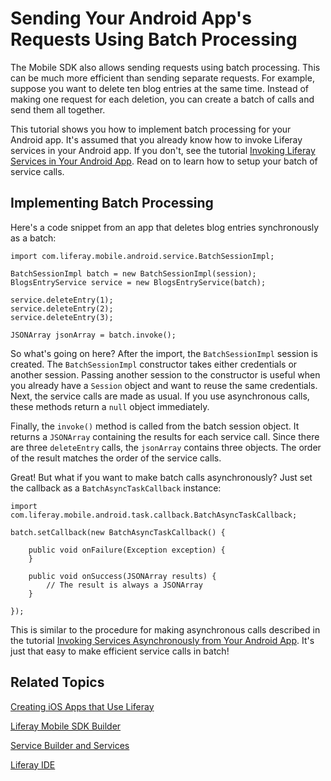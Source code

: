 # Sending Your Android App's Requests Using Batch Processing [](id=sending-your-android-apps-requests-using-batch-processing)

The Mobile SDK also allows sending requests using batch processing. This can be
much more efficient than sending separate requests. For example, suppose you 
want to delete ten blog entries at the same time. Instead of making one request 
for each deletion, you can create a batch of calls and send them all together. 

This tutorial shows you how to implement batch processing for your Android app.
It's assumed that you already know how to invoke Liferay services in your
Android app. If you don't, see the tutorial
[Invoking Liferay Services in Your Android App](/develop/tutorials/-/knowledge_base/invoking-liferay-services-android).
Read on to learn how to setup your batch of service calls. 

## Implementing Batch Processing 

Here's a code snippet from an app that deletes blog entries synchronously as a
batch: 

    import com.liferay.mobile.android.service.BatchSessionImpl;

    BatchSessionImpl batch = new BatchSessionImpl(session);
    BlogsEntryService service = new BlogsEntryService(batch);

    service.deleteEntry(1);
    service.deleteEntry(2);
    service.deleteEntry(3);

    JSONArray jsonArray = batch.invoke();

So what's going on here? After the import, the `BatchSessionImpl` session is 
created. The `BatchSessionImpl` constructor takes either credentials or another 
session. Passing another session to the constructor is useful when you 
already have a `Session` object and want to reuse the same credentials. Next, 
the service calls are made as usual. If you use asynchronous calls, these 
methods return a `null` object immediately. 

Finally, the `invoke()` method is called from the batch session object. It
returns a `JSONArray` containing the results for each service call. Since there
are three `deleteEntry` calls, the `jsonArray` contains three objects. The order
of the result matches the order of the service calls. 

Great! But what if you want to make batch calls asynchronously? Just set the 
callback as a `BatchAsyncTaskCallback` instance: 

    import com.liferay.mobile.android.task.callback.BatchAsyncTaskCallback;

    batch.setCallback(new BatchAsyncTaskCallback() {

        public void onFailure(Exception exception) {
        }

        public void onSuccess(JSONArray results) {
            // The result is always a JSONArray 
        }

    });

This is similar to the procedure for making asynchronous calls described in the 
tutorial [Invoking Services Asynchronously from Your Android App](/develop/tutorials/-/knowledge_base/invoking-services-asynchronously-android). 
It's just that easy to make efficient service calls in batch! 

## Related Topics 

[Creating iOS Apps that Use Liferay](/develop/tutorials/-/knowledge_base/creating-ios-apps-that-use-liferay)

[Liferay Mobile SDK Builder](/develop/tutorials/-/knowledge_base/liferay-mobile-sdk-builder)

[Service Builder and Services](/develop/tutorials/-/knowledge_base/service-builder)

[Liferay IDE](/develop/tutorials/-/knowledge_base/liferay-ide)
